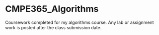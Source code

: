 # CMPE365_Algorithms
Coursework completed for my algorithms course.
Any lab or assignment work is posted after the class submission date.
